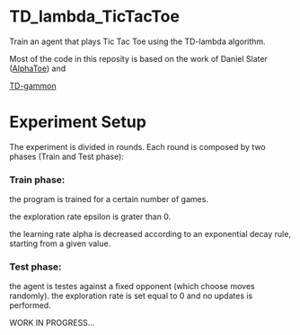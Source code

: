 # TD_lambda_TicTacToe
Train an agent that plays Tic Tac Toe using the TD-lambda algorithm.

Most of the code in this reposity is based on the work of Daniel Slater ([AlphaToe](https://github.com/DanielSlater/AlphaToe)) and

[TD-gammon](https://github.com/fomorians/td-gammon)



# Experiment Setup
The experiment is divided in rounds. Each round is composed by two phases (Train and Test phase):
### Train phase:
the program is trained for a certain number of games.

the exploration rate epsilon is grater than 0.

the learning rate alpha is decreased according to an exponential decay rule, starting from a given value.
### Test phase:
the agent is testes against a fixed opponent (which choose moves randomly).
the exploration rate is set equal to 0 and no updates is performed.


WORK IN PROGRESS...
